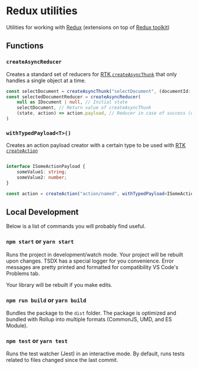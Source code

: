 # Redux utilities

Utilities for working with [Redux](https://redux.js.org/) (extensions on top of [Redux toolkit](https://redux-toolkit.js.org/))

## Functions

### `createAsyncReducer`

Creates a standard set of reducers for [RTK `createAsyncThunk`](https://redux-toolkit.js.org/api/createAsyncThunk) that only handles a single object at a time.

```typescript
const selectDocument = createAsyncThunk("selectDocument", (documentId: string) => fetch("/api/documents/"+documentId));
const selectedDocumentReducer = createAsyncReducer(
    null as IDocument | null, // Initial state
    selectDocument, // Return value of createAsyncThunk
    (state, action) => action.payload, // Reducer in case of success (defaults to replacing the state with the payload)
)
```

### `withTypedPayload<T>()`

Creates an action payload creator with a certain type to be used with [RTK `createAction`](https://redux-toolkit.js.org/api/createAction)

```typescript

interface ISomeActionPayload {
    someValue1: string;
    someValue2: number;
}

const action = createAction("action/named", withTypedPayload<ISomeActionPayload>());

```

## Local Development

Below is a list of commands you will probably find useful.

### `npm start` or `yarn start`

Runs the project in development/watch mode. Your project will be rebuilt upon changes. TSDX has a special logger for you convenience. Error messages are pretty printed and formatted for compatibility VS Code's Problems tab.

Your library will be rebuilt if you make edits.

### `npm run build` or `yarn build`

Bundles the package to the `dist` folder.
The package is optimized and bundled with Rollup into multiple formats (CommonJS, UMD, and ES Module).

### `npm test` or `yarn test`

Runs the test watcher (Jest) in an interactive mode.
By default, runs tests related to files changed since the last commit.
